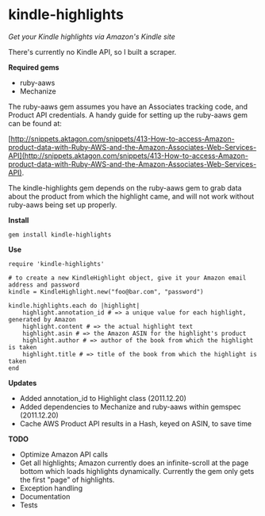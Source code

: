 kindle-highlights
============

*Get your Kindle highlights via Amazon's Kindle site*

There's currently no Kindle API, so I built a scraper.

**Required gems**

* ruby-aaws
* Mechanize

The ruby-aaws gem assumes you have an Associates tracking code, and Product API credentials.  A handy guide for setting up the ruby-aaws gem can be found at:

[http://snippets.aktagon.com/snippets/413-How-to-access-Amazon-product-data-with-Ruby-AWS-and-the-Amazon-Associates-Web-Services-API](http://snippets.aktagon.com/snippets/413-How-to-access-Amazon-product-data-with-Ruby-AWS-and-the-Amazon-Associates-Web-Services-API).

The kindle-highlights gem depends on the ruby-aaws gem to grab data about the product from which the highlight came, and will not work without ruby-aaws being set up properly.

**Install**
	
	gem install kindle-highlights
**Use**

	require 'kindle-highlights'

	# to create a new KindleHighlight object, give it your Amazon email address and password	
	kindle = KindleHighlight.new("foo@bar.com", "password")
	
	kindle.highlights.each do |highlight|
		highlight.annotation_id # => a unique value for each highlight, generated by Amazon
		highlight.content # => the actual highlight text
		highlight.asin # => the Amazon ASIN for the highlight's product
		highlight.author # => author of the book from which the highlight is taken
		highlight.title # => title of the book from which the highlight is taken
	end

**Updates**

* Added annotation_id to Highlight class (2011.12.20)
* Added dependencies to Mechanize and ruby-aaws within gemspec (2011.12.20)
* Cache AWS Product API results in a Hash, keyed on ASIN, to save time

**TODO**

* Optimize Amazon API calls
* Get all highlights; Amazon currently does an infinite-scroll at the page bottom which loads highlights dynamically.  Currently the gem only gets the first "page" of highlights.
* Exception handling
* Documentation
* Tests